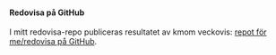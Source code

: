 #### Redovisa på GitHub

I mitt redovisa-repo publiceras resultatet av kmom veckovis: [repot för me/redovisa på GitHub](https://github.com/ekatera/kara19-design).
